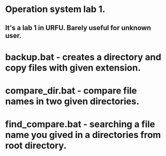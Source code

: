 # Operation system lab 1.
## It's a lab 1 in URFU. Barely useful for unknown user.

# backup.bat - creates a directory and copy files with given extension.
# compare_dir.bat - compare file names in two given directories.
# find_compare.bat - searching a file name you gived in a directories from root directory.
